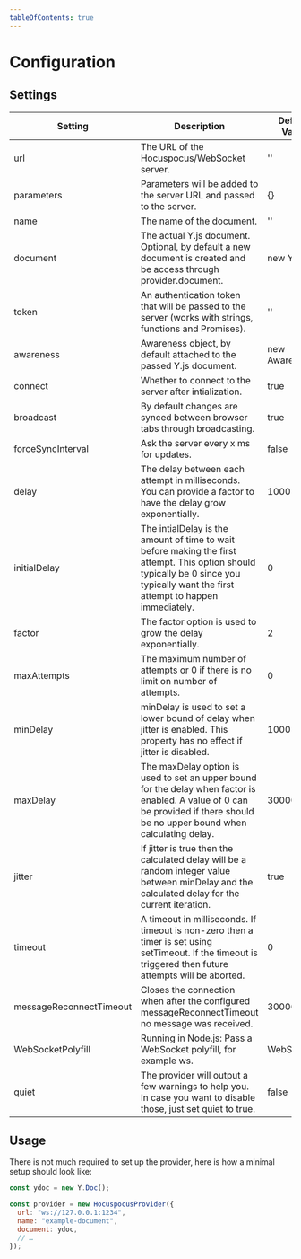 ```yaml
---
tableOfContents: true
---
```


# Configuration

## Settings

| Setting                 | Description                                                                                                                                                                        | Default Value   |
| ----------------------- | ---------------------------------------------------------------------------------------------------------------------------------------------------------------------------------- | --------------- |
| url                     | The URL of the Hocuspocus/WebSocket server.                                                                                                                                        | ''              |
| parameters              | Parameters will be added to the server URL and passed to the server.                                                                                                               | {}              |
| name                    | The name of the document.                                                                                                                                                          | ''              |
| document                | The actual Y.js document. Optional, by default a new document is created and be access through provider.document.                                                                  | new Y.Doc()     |
| token                   | An authentication token that will be passed to the server (works with strings, functions and Promises).                                                                            | ''              |
| awareness               | Awareness object, by default attached to the passed Y.js document.                                                                                                                 | new Awareness() |
| connect                 | Whether to connect to the server after intialization.                                                                                                                              | true            |
| broadcast               | By default changes are synced between browser tabs through broadcasting.                                                                                                           | true            |
| forceSyncInterval       | Ask the server every x ms for updates.                                                                                                                                             | false           |
| delay                   | The delay between each attempt in milliseconds. You can provide a factor to have the delay grow exponentially.                                                                     | 1000            |
| initialDelay            | The intialDelay is the amount of time to wait before making the first attempt. This option should typically be 0 since you typically want the first attempt to happen immediately. | 0               |
| factor                  | The factor option is used to grow the delay exponentially.                                                                                                                         | 2               |
| maxAttempts             | The maximum number of attempts or 0 if there is no limit on number of attempts.                                                                                                    | 0               |
| minDelay                | minDelay is used to set a lower bound of delay when jitter is enabled. This property has no effect if jitter is disabled.                                                          | 1000            |
| maxDelay                | The maxDelay option is used to set an upper bound for the delay when factor is enabled. A value of 0 can be provided if there should be no upper bound when calculating delay.     | 30000           |
| jitter                  | If jitter is true then the calculated delay will be a random integer value between minDelay and the calculated delay for the current iteration.                                    | true            |
| timeout                 | A timeout in milliseconds. If timeout is non-zero then a timer is set using setTimeout. If the timeout is triggered then future attempts will be aborted.                          | 0               |
| messageReconnectTimeout | Closes the connection when after the configured messageReconnectTimeout no message was received.                                                                                   | 30000           |
| WebSocketPolyfill       | Running in Node.js: Pass a WebSocket polyfill, for example ws.                                                                                                                     | WebSocket       |
| quiet                   | The provider will output a few warnings to help you. In case you want to disable those, just set quiet to true.                                                                    | false           |

## Usage

There is not much required to set up the provider, here is how a minimal setup should look like:

```js
const ydoc = new Y.Doc();

const provider = new HocuspocusProvider({
  url: "ws://127.0.0.1:1234",
  name: "example-document",
  document: ydoc,
  // …
});
```
